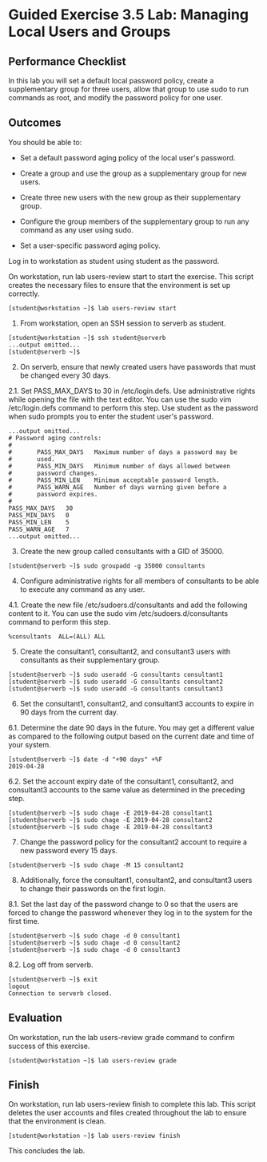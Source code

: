 # Guided Exercise 3.5 Lab: Managing Local Users and Groups

## Performance Checklist

In this lab you will set a default local password policy, create a supplementary group for three users, allow that group to use sudo to run commands as root, and modify the password policy for one user.

## Outcomes

You should be able to:

- Set a default password aging policy of the local user's password.

- Create a group and use the group as a supplementary group for new users.

- Create three new users with the new group as their supplementary group.

- Configure the group members of the supplementary group to run any command as any user using sudo.

- Set a user-specific password aging policy.

Log in to workstation as student using student as the password.

On workstation, run lab users-review start to start the exercise. This script creates the necessary files to ensure that the environment is set up correctly.

```
[student@workstation ~]$ lab users-review start
```

1. From workstation, open an SSH session to serverb as student.

```
[student@workstation ~]$ ssh student@serverb
...output omitted...
[student@serverb ~]$ 
```

2. On serverb, ensure that newly created users have passwords that must be changed every 30 days.

2.1. Set PASS_MAX_DAYS to 30 in /etc/login.defs. Use administrative rights while opening the file with the text editor. You can use the sudo vim /etc/login.defs command to perform this step. Use student as the password when sudo prompts you to enter the student user's password.

```
...output omitted...
# Password aging controls:
#
#       PASS_MAX_DAYS   Maximum number of days a password may be
#       used.
#       PASS_MIN_DAYS   Minimum number of days allowed between
#       password changes.
#       PASS_MIN_LEN    Minimum acceptable password length.
#       PASS_WARN_AGE   Number of days warning given before a
#       password expires.
#
PASS_MAX_DAYS   30
PASS_MIN_DAYS   0
PASS_MIN_LEN    5
PASS_WARN_AGE   7
...output omitted...
```

3. Create the new group called consultants with a GID of 35000.

```
[student@serverb ~]$ sudo groupadd -g 35000 consultants
```

4. Configure administrative rights for all members of consultants to be able to execute any command as any user.

4.1. Create the new file /etc/sudoers.d/consultants and add the following content to it. You can use the sudo vim /etc/sudoers.d/consultants command to perform this step.

```
%consultants  ALL=(ALL) ALL
```

5. Create the consultant1, consultant2, and consultant3 users with consultants as their supplementary group.

```
[student@serverb ~]$ sudo useradd -G consultants consultant1
[student@serverb ~]$ sudo useradd -G consultants consultant2
[student@serverb ~]$ sudo useradd -G consultants consultant3
```

6. Set the consultant1, consultant2, and consultant3 accounts to expire in 90 days from the current day.

6.1. Determine the date 90 days in the future. You may get a different value as compared to the following output based on the current date and time of your system.

```
[student@serverb ~]$ date -d "+90 days" +%F
2019-04-28
```

6.2. Set the account expiry date of the consultant1, consultant2, and consultant3 accounts to the same value as determined in the preceding step.

```
[student@serverb ~]$ sudo chage -E 2019-04-28 consultant1
[student@serverb ~]$ sudo chage -E 2019-04-28 consultant2
[student@serverb ~]$ sudo chage -E 2019-04-28 consultant3
```

7. Change the password policy for the consultant2 account to require a new password every 15 days.

```
[student@serverb ~]$ sudo chage -M 15 consultant2
```

8. Additionally, force the consultant1, consultant2, and consultant3 users to change their passwords on the first login.

8.1. Set the last day of the password change to 0 so that the users are forced to change the password whenever they log in to the system for the first time.

```
[student@serverb ~]$ sudo chage -d 0 consultant1
[student@serverb ~]$ sudo chage -d 0 consultant2
[student@serverb ~]$ sudo chage -d 0 consultant3
```

8.2. Log off from serverb.

```
[student@serverb ~]$ exit
logout
Connection to serverb closed.
```

## Evaluation

On workstation, run the lab users-review grade command to confirm success of this exercise.

```
[student@workstation ~]$ lab users-review grade
```

## Finish

On workstation, run lab users-review finish to complete this lab. This script deletes the user accounts and files created throughout the lab to ensure that the environment is clean.

```
[student@workstation ~]$ lab users-review finish
```

This concludes the lab.
